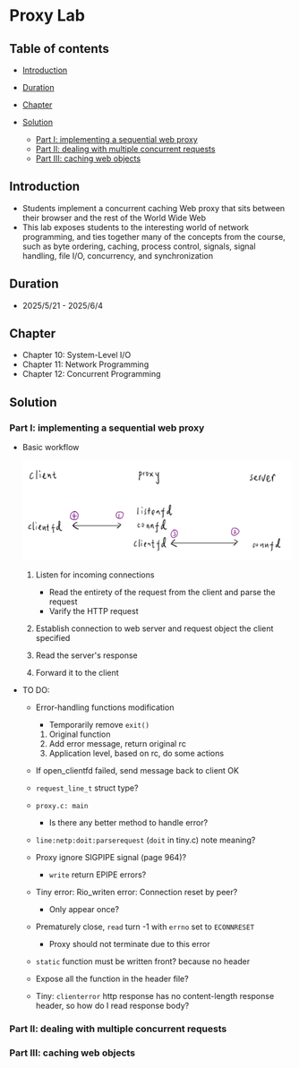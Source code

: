 # Proxy Lab

## Table of contents
- [Introduction](#introduction)

- [Duration](#duration)

- [Chapter](#chapter)

- [Solution](#solution)
    - [Part I: implementing a sequential web proxy](#part-i-implementing-a-sequential-web-proxy)
    - [Part II: dealing with multiple concurrent requests](#part-ii-dealing-with-multiple-concurrent-requests)
    - [Part III: caching web objects](#part-iii-caching-web-objects)

## Introduction
- Students implement a concurrent caching Web proxy that sits between their browser and the rest of the World Wide Web
- This lab exposes students to the interesting world of network programming, and ties together many of the concepts from the course, such as byte ordering, caching, process control, signals, signal handling, file I/O, concurrency, and synchronization

## Duration
- 2025/5/21 - 2025/6/4

## Chapter
- Chapter 10: System-Level I/O
- Chapter 11: Network Programming
- Chapter 12: Concurrent Programming

## Solution
### Part I: implementing a sequential web proxy
- Basic workflow

    ![](./images/basic_workflow.png)
    1. Listen for incoming connections
        - Read the entirety of the request from the client and parse the request
        - Varify the HTTP request

    2. Establish connection to web server and request object the client specified
    3. Read the server's response
    4. Forward it to the client

- TO DO:
    - Error-handling functions modification
        - Temporarily remove `exit()`
        1. Original function
        1. Add error message, return original rc
        1. Application level, based on rc, do some actions

    - If open_clientfd failed, send message back to client OK

    - `request_line_t` struct type?
    
    - `proxy.c: main`
        - Is there any better method to handle error?
    
    - `line:netp:doit:parserequest` (`doit` in tiny.c) note meaning?

    - Proxy ignore SIGPIPE signal (page 964)?
        - `write` return EPIPE errors?

    - Tiny error: Rio_writen error: Connection reset by peer?
        - Only appear once?
    
    - Prematurely close, `read` turn -1 with `errno` set to `ECONNRESET`
        - Proxy should not terminate due to this error
    
    - `static` function must be written front? because no header
    - Expose all the function in the header file?

    - Tiny: `clienterror` http response has no content-length response header, so how do I read response body?

### Part II: dealing with multiple concurrent requests

### Part III: caching web objects
